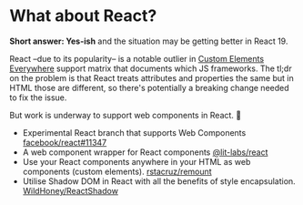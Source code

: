 # What about React?

**Short answer: Yes-ish** and the situation may be getting better in React 19.

React –due to its popularity– is a notable outlier in [Custom Elements Everywhere](https://custom-elements-everywhere.com/) support matrix that documents which JS frameworks. The tl;dr on the problem is that React treats attributes and properties the same but in HTML those are different, so there's potentially a breaking change needed to fix the issue.

But work is underway to support web components in React. 🙌

- Experimental React branch that supports Web Components [facebook/react#11347](https://github.com/facebook/react/issues/11347#issuecomment-988970952)
- A web component wrapper for React components [@lit-labs/react](https://www.npmjs.com/package/@lit-labs/react)
- Use your React components anywhere in your HTML as web components (custom elements). [rstacruz/remount](https://github.com/rstacruz/remount)
- Utilise Shadow DOM in React with all the benefits of style encapsulation. [WildHoney/ReactShadow](https://github.com/Wildhoney/ReactShadow)

